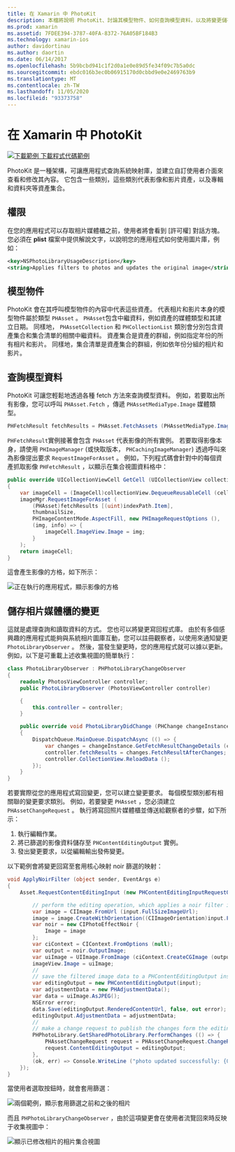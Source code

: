 ```yaml
---
title: 在 Xamarin 中 PhotoKit
description: 本檔將說明 PhotoKit、討論其模型物件、如何查詢模型資料，以及將變更儲存至照片媒體櫃。
ms.prod: xamarin
ms.assetid: 7FDEE394-3787-40FA-8372-76A05BF184B3
ms.technology: xamarin-ios
author: davidortinau
ms.author: daortin
ms.date: 06/14/2017
ms.openlocfilehash: 5b9bcbd941c1f2d0a1e0e89d5fe34f09c7b5a0dc
ms.sourcegitcommit: ebdc016b3ec0b06915170d0cbbd9e0e2469763b9
ms.translationtype: MT
ms.contentlocale: zh-TW
ms.lasthandoff: 11/05/2020
ms.locfileid: "93373758"
---
```

# <a name="photokit-in-xamarinios"></a>在 Xamarin 中 PhotoKit

[![下載範例 ](~/media/shared/download.png) 下載程式代碼範例](/samples/xamarin/ios-samples/ios11-samplephotoapp/)

PhotoKit 是一種架構，可讓應用程式查詢系統映射庫，並建立自訂使用者介面來查看和修改其內容。 它包含一些類別，這些類別代表影像和影片資產，以及專輯和資料夾等資產集合。

## <a name="permissions"></a>權限

在您的應用程式可以存取相片媒體櫃之前，使用者將會看到 [許可權] 對話方塊。 您必須在 **plist** 檔案中提供解說文字，以說明您的應用程式如何使用圖片庫，例如：

```xml
<key>NSPhotoLibraryUsageDescription</key>
<string>Applies filters to photos and updates the original image</string>
```

## <a name="model-objects"></a>模型物件

PhotoKit 會在其呼叫模型物件的內容中代表這些資產。 代表相片和影片本身的模型物件屬於類型 `PHAsset` 。 `PHAsset`包含中繼資料，例如資產的媒體類型和其建立日期。
同樣地， `PHAssetCollection` 和 `PHCollectionList` 類別會分別包含資產集合和集合清單的相關中繼資料。 資產集合是資產的群組，例如指定年份的所有相片和影片。 同樣地，集合清單是資產集合的群組，例如依年份分組的相片和影片。

## <a name="querying-model-data"></a>查詢模型資料

PhotoKit 可讓您輕鬆地透過各種 fetch 方法來查詢模型資料。 例如，若要取出所有影像，您可以呼叫 `PHAsset.Fetch` ，傳遞 `PHAssetMediaType.Image` 媒體類型。

```csharp
PHFetchResult fetchResults = PHAsset.FetchAssets (PHAssetMediaType.Image, null);
```

`PHFetchResult`實例接著會包含 `PHAsset` 代表影像的所有實例。 若要取得影像本身，請使用 `PHImageManager` (或快取版本， `PHCachingImageManager`) 透過呼叫來為影像提出要求 `RequestImageForAsset` 。 例如，下列程式碼會針對中的每個資產抓取影像 `PHFetchResult` ，以顯示在集合視圖資料格中：

```csharp
public override UICollectionViewCell GetCell (UICollectionView collectionView, NSIndexPath indexPath)
{
    var imageCell = (ImageCell)collectionView.DequeueReusableCell (cellId, indexPath);
    imageMgr.RequestImageForAsset (
        (PHAsset)fetchResults [(uint)indexPath.Item],
        thumbnailSize,
        PHImageContentMode.AspectFill, new PHImageRequestOptions (),
        (img, info) => {
            imageCell.ImageView.Image = img;
        }
    );
    return imageCell;
}
```

這會產生影像的方格，如下所示：

![正在執行的應用程式，顯示影像的方格](photokit-images/image4.png)

## <a name="saving-changes-to-the-photo-library"></a>儲存相片媒體櫃的變更

這就是處理查詢和讀取資料的方式。 您也可以將變更寫回程式庫。 由於有多個感興趣的應用程式能夠與系統相片圖庫互動，您可以註冊觀察者，以使用來通知變更 `PhotoLibraryObserver` 。 然後，當發生變更時，您的應用程式就可以據以更新。 例如，以下是可重載上述收集視圖的簡單執行：

```csharp
class PhotoLibraryObserver : PHPhotoLibraryChangeObserver
{
    readonly PhotosViewController controller;
    public PhotoLibraryObserver (PhotosViewController controller)

    {
        this.controller = controller;
    }

    public override void PhotoLibraryDidChange (PHChange changeInstance)
    {
        DispatchQueue.MainQueue.DispatchAsync (() => {
            var changes = changeInstance.GetFetchResultChangeDetails (controller.fetchResults);
            controller.fetchResults = changes.FetchResultAfterChanges;
            controller.CollectionView.ReloadData ();
        });
    }
}
```

若要實際從您的應用程式寫回變更，您可以建立變更要求。 每個模型類別都有相關聯的變更要求類別。 例如，若要變更 `PHAsset` ，您必須建立 `PHAssetChangeRequest` 。 執行將寫回照片媒體櫃並傳送給觀察者的步驟，如下所示：

1. 執行編輯作業。
2. 將已篩選的影像資料儲存至 `PHContentEditingOutput` 實例。
3. 發出變更要求，以從編輯輸出發佈變更。

以下範例會將變更回寫至套用核心映射 noir 篩選的映射：

```csharp
void ApplyNoirFilter (object sender, EventArgs e)
{
    Asset.RequestContentEditingInput (new PHContentEditingInputRequestOptions (), (input, options) => {

        // perform the editing operation, which applies a noir filter in this case
        var image = CIImage.FromUrl (input.FullSizeImageUrl);
        image = image.CreateWithOrientation((CIImageOrientation)input.FullSizeImageOrientation);
        var noir = new CIPhotoEffectNoir {
            Image = image
        };
        var ciContext = CIContext.FromOptions (null);
        var output = noir.OutputImage;
        var uiImage = UIImage.FromImage (ciContext.CreateCGImage (output, output.Extent));
        imageView.Image = uiImage;
        //
        // save the filtered image data to a PHContentEditingOutput instance
        var editingOutput = new PHContentEditingOutput(input);
        var adjustmentData = new PHAdjustmentData();
        var data = uiImage.AsJPEG();
        NSError error;
        data.Save(editingOutput.RenderedContentUrl, false, out error);
        editingOutput.AdjustmentData = adjustmentData;
        //
        // make a change request to publish the changes form the editing output
        PHPhotoLibrary.GetSharedPhotoLibrary.PerformChanges (() => {
            PHAssetChangeRequest request = PHAssetChangeRequest.ChangeRequest(Asset);
            request.ContentEditingOutput = editingOutput;
        },
        (ok, err) => Console.WriteLine ("photo updated successfully: {0}", ok));
    });
}
```

當使用者選取按鈕時，就會套用篩選：

![兩個範例，顯示套用篩選之前和之後的相片](photokit-images/image5.png)

而且 `PHPhotoLibraryChangeObserver` ，由於這項變更會在使用者流覽回來時反映于收集視圖中：

![顯示已修改相片的相片集合視圖](photokit-images/image6.png)